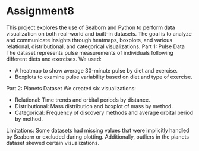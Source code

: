 # Assignment8
This project explores the use of Seaborn and Python to perform data visualization on both real-world and built-in datasets. The goal is to analyze and communicate insights through heatmaps, boxplots, and various relational, distributional, and categorical visualizations.
Part 1: Pulse Data
The dataset represents pulse measurements of individuals following different diets and exercises. We used:
- A heatmap to show average 30-minute pulse by diet and exercise.
- Boxplots to examine pulse variability based on diet and type of exercise.

Part 2: Planets Dataset
We created six visualizations:
- Relational: Time trends and orbital periods by distance.
- Distributional: Mass distribution and boxplot of mass by method.
- Categorical: Frequency of discovery methods and average orbital period by method.

Limitations:
Some datasets had missing values that were implicitly handled by Seaborn or excluded during plotting. Additionally, outliers in the planets dataset skewed certain visualizations.
